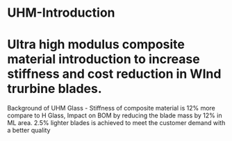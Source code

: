 # UHM-Introduction
# Ultra high modulus composite material introduction to increase stiffness and cost reduction in WInd trurbine blades.
Background of UHM Glass - Stiffness of composite material is 12% more compare to H Glass, Impact on BOM by reducing the blade mass by 12% in ML area. 2.5% lighter blades is achieved to meet the customer demand with a better quality
